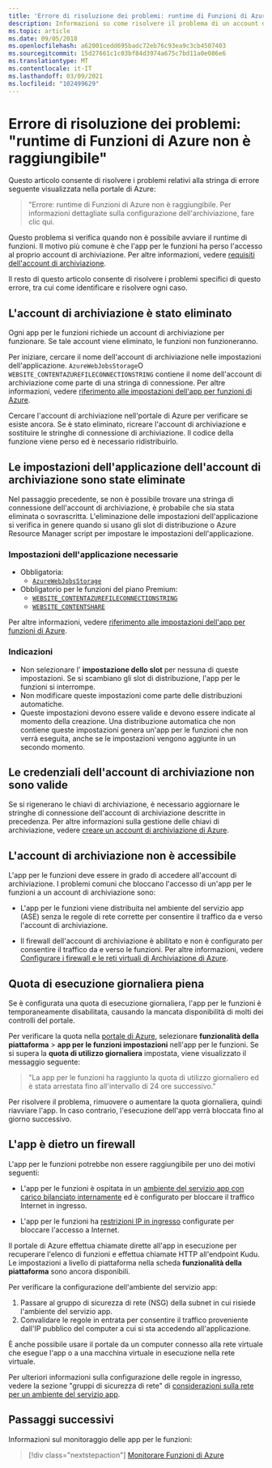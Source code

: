```yaml
---
title: 'Errore di risoluzione dei problemi: runtime di Funzioni di Azure non è raggiungibile'
description: Informazioni su come risolvere il problema di un account di archiviazione non valido.
ms.topic: article
ms.date: 09/05/2018
ms.openlocfilehash: a62001cedd695badc72eb76c93ea9c3cb4507403
ms.sourcegitcommit: 15d27661c1c03bf84d3974a675c7bd11a0e086e6
ms.translationtype: MT
ms.contentlocale: it-IT
ms.lasthandoff: 03/09/2021
ms.locfileid: "102499629"
---
```

# <a name="troubleshoot-error-azure-functions-runtime-is-unreachable"></a>Errore di risoluzione dei problemi: "runtime di Funzioni di Azure non è raggiungibile"

Questo articolo consente di risolvere i problemi relativi alla stringa di errore seguente visualizzata nella portale di Azure:

> "Errore: runtime di Funzioni di Azure non è raggiungibile. Per informazioni dettagliate sulla configurazione dell'archiviazione, fare clic qui.

Questo problema si verifica quando non è possibile avviare il runtime di funzioni. Il motivo più comune è che l'app per le funzioni ha perso l'accesso al proprio account di archiviazione. Per altre informazioni, vedere [requisiti dell'account di archiviazione](storage-considerations.md#storage-account-requirements).

Il resto di questo articolo consente di risolvere i problemi specifici di questo errore, tra cui come identificare e risolvere ogni caso.

## <a name="storage-account-was-deleted"></a>L'account di archiviazione è stato eliminato

Ogni app per le funzioni richiede un account di archiviazione per funzionare. Se tale account viene eliminato, le funzioni non funzioneranno.

Per iniziare, cercare il nome dell'account di archiviazione nelle impostazioni dell'applicazione. `AzureWebJobsStorage`O `WEBSITE_CONTENTAZUREFILECONNECTIONSTRING` contiene il nome dell'account di archiviazione come parte di una stringa di connessione. Per altre informazioni, vedere [riferimento alle impostazioni dell'app per funzioni di Azure](./functions-app-settings.md#azurewebjobsstorage).

Cercare l'account di archiviazione nell'portale di Azure per verificare se esiste ancora. Se è stato eliminato, ricreare l'account di archiviazione e sostituire le stringhe di connessione di archiviazione. Il codice della funzione viene perso ed è necessario ridistribuirlo.

## <a name="storage-account-application-settings-were-deleted"></a>Le impostazioni dell'applicazione dell'account di archiviazione sono state eliminate

Nel passaggio precedente, se non è possibile trovare una stringa di connessione dell'account di archiviazione, è probabile che sia stata eliminata o sovrascritta. L'eliminazione delle impostazioni dell'applicazione si verifica in genere quando si usano gli slot di distribuzione o Azure Resource Manager script per impostare le impostazioni dell'applicazione.

### <a name="required-application-settings"></a>Impostazioni dell'applicazione necessarie

* Obbligatoria:
    * [`AzureWebJobsStorage`](./functions-app-settings.md#azurewebjobsstorage)
* Obbligatorio per le funzioni del piano Premium:
    * [`WEBSITE_CONTENTAZUREFILECONNECTIONSTRING`](./functions-app-settings.md)
    * [`WEBSITE_CONTENTSHARE`](./functions-app-settings.md)

Per altre informazioni, vedere [riferimento alle impostazioni dell'app per funzioni di Azure](./functions-app-settings.md).

### <a name="guidance"></a>Indicazioni

* Non selezionare l' **impostazione dello slot** per nessuna di queste impostazioni. Se si scambiano gli slot di distribuzione, l'app per le funzioni si interrompe.
* Non modificare queste impostazioni come parte delle distribuzioni automatiche.
* Queste impostazioni devono essere valide e devono essere indicate al momento della creazione. Una distribuzione automatica che non contiene queste impostazioni genera un'app per le funzioni che non verrà eseguita, anche se le impostazioni vengono aggiunte in un secondo momento.

## <a name="storage-account-credentials-are-invalid"></a>Le credenziali dell'account di archiviazione non sono valide

Se si rigenerano le chiavi di archiviazione, è necessario aggiornare le stringhe di connessione dell'account di archiviazione descritte in precedenza. Per altre informazioni sulla gestione delle chiavi di archiviazione, vedere [creare un account di archiviazione di Azure](../storage/common/storage-account-create.md).

## <a name="storage-account-is-inaccessible"></a>L'account di archiviazione non è accessibile

L'app per le funzioni deve essere in grado di accedere all'account di archiviazione. I problemi comuni che bloccano l'accesso di un'app per le funzioni a un account di archiviazione sono:

* L'app per le funzioni viene distribuita nel ambiente del servizio app (ASE) senza le regole di rete corrette per consentire il traffico da e verso l'account di archiviazione.

* Il firewall dell'account di archiviazione è abilitato e non è configurato per consentire il traffico da e verso le funzioni. Per altre informazioni, vedere [Configurare i firewall e le reti virtuali di Archiviazione di Azure](../storage/common/storage-network-security.md?toc=%2fazure%2fstorage%2ffiles%2ftoc.json).

## <a name="daily-execution-quota-is-full"></a>Quota di esecuzione giornaliera piena

Se è configurata una quota di esecuzione giornaliera, l'app per le funzioni è temporaneamente disabilitata, causando la mancata disponibilità di molti dei controlli del portale. 

Per verificare la quota nella [portale di Azure](https://portal.azure.com), selezionare **funzionalità della piattaforma**  >  **app per le funzioni impostazioni** nell'app per le funzioni. Se si supera la **quota di utilizzo giornaliera** impostata, viene visualizzato il messaggio seguente:

  > "La app per le funzioni ha raggiunto la quota di utilizzo giornaliero ed è stata arrestata fino all'intervallo di 24 ore successivo."

Per risolvere il problema, rimuovere o aumentare la quota giornaliera, quindi riavviare l'app. In caso contrario, l'esecuzione dell'app verrà bloccata fino al giorno successivo.

## <a name="app-is-behind-a-firewall"></a>L'app è dietro un firewall

L'app per le funzioni potrebbe non essere raggiungibile per uno dei motivi seguenti:

* L'app per le funzioni è ospitata in un [ambiente del servizio app con carico bilanciato internamente](../app-service/environment/create-ilb-ase.md) ed è configurato per bloccare il traffico Internet in ingresso.

* L'app per le funzioni ha [restrizioni IP in ingresso](functions-networking-options.md#inbound-access-restrictions) configurate per bloccare l'accesso a Internet. 

Il portale di Azure effettua chiamate dirette all'app in esecuzione per recuperare l'elenco di funzioni e effettua chiamate HTTP all'endpoint Kudu. Le impostazioni a livello di piattaforma nella scheda **funzionalità della piattaforma** sono ancora disponibili.

Per verificare la configurazione dell'ambiente del servizio app:
1. Passare al gruppo di sicurezza di rete (NSG) della subnet in cui risiede l'ambiente del servizio app.
1. Convalidare le regole in entrata per consentire il traffico proveniente dall'IP pubblico del computer a cui si sta accedendo all'applicazione. 
   
È anche possibile usare il portale da un computer connesso alla rete virtuale che esegue l'app o a una macchina virtuale in esecuzione nella rete virtuale. 

Per ulteriori informazioni sulla configurazione delle regole in ingresso, vedere la sezione "gruppi di sicurezza di rete" di [considerazioni sulla rete per un ambiente del servizio app](../app-service/environment/network-info.md#network-security-groups).

## <a name="next-steps"></a>Passaggi successivi

Informazioni sul monitoraggio delle app per le funzioni:

> [!div class="nextstepaction"]
> [Monitorare Funzioni di Azure](functions-monitoring.md)
